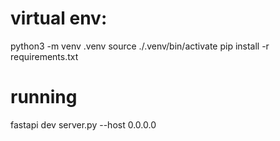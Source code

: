 
# virtual env:
python3 -m venv .venv
source ./.venv/bin/activate
pip install -r requirements.txt

# running
fastapi dev server.py --host 0.0.0.0
